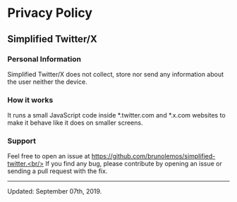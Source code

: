 # Privacy Policy

## Simplified Twitter/X

### Personal Information

Simplified Twitter/X does not collect, store nor send any information about the user neither the device.

### How it works

It runs a small JavaScript code inside *.twitter.com and *.x.com websites to make it behave like it does on smaller screens.

### Support
Feel free to open an issue at https://github.com/brunolemos/simplified-twitter.<br/>
If you find any bug, please contribute by opening an issue or sending a pull request with the fix.

---

Updated: September 07th, 2019.
